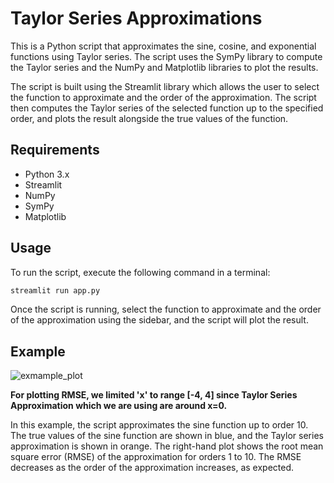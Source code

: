 # Taylor Series Approximations

This is a Python script that approximates the sine, cosine, and exponential functions using Taylor series. The script uses the SymPy library to compute the Taylor series and the NumPy and Matplotlib libraries to plot the results.

The script is built using the Streamlit library which allows the user to select the function to approximate and the order of the approximation. The script then computes the Taylor series of the selected function up to the specified order, and plots the result alongside the true values of the function.

## Requirements

- Python 3.x
- Streamlit
- NumPy
- SymPy
- Matplotlib

## Usage

To run the script, execute the following command in a terminal:

```bash
streamlit run app.py
```

Once the script is running, select the function to approximate and the order of the approximation using the sidebar, and the script will plot the result.

## Example

![exmample_plot](https://user-images.githubusercontent.com/62815174/234184164-02780c81-ffd7-40b2-8226-29da2a915cd5.png)

**For plotting RMSE, we limited 'x' to range [-4, 4] since Taylor Series Approximation which we are using are around x=0.**

In this example, the script approximates the sine function up to order 10. The true values of the sine function are shown in blue, and the Taylor series approximation is shown in orange. The right-hand plot shows the root mean square error (RMSE) of the approximation for orders 1 to 10. The RMSE decreases as the order of the approximation increases, as expected. 

